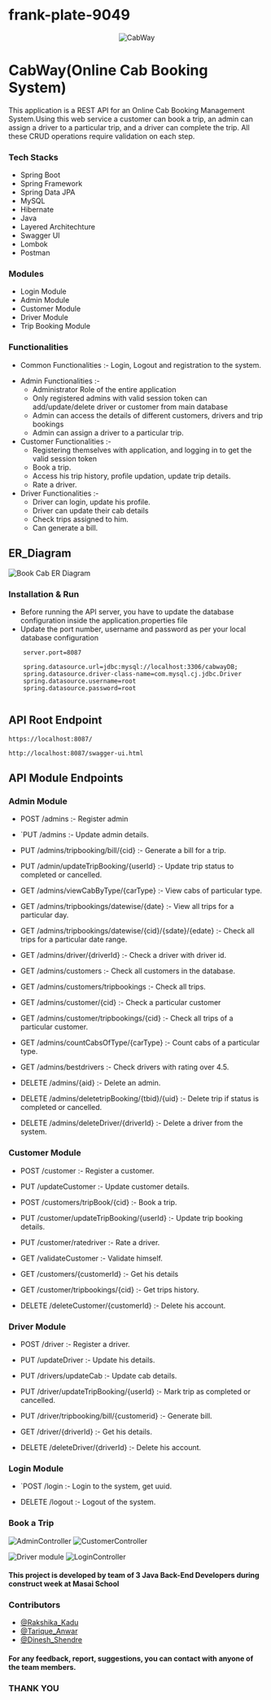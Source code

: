 # frank-plate-9049
<p align="center">
  <img src="https://user-images.githubusercontent.com/105484277/208636032-ae5be720-bb0b-4fad-ad3a-4f5aaf56001e.png" alt="CabWay" />
</p>
  
 #  CabWay(Online Cab Booking System)
This application is a REST API for an Online Cab Booking Management System.Using this web service a customer can book a trip, an admin can assign a driver to a particular trip, and a driver can complete the trip. All these CRUD operations require validation on each step.




### Tech Stacks

- Spring Boot 
- Spring Framework
- Spring Data JPA 
- MySQL 
- Hibernate
- Java
- Layered Architechture
- Swagger UI
- Lombok
- Postman


### Modules
- Login Module
-	Admin Module
-	Customer Module
-	Driver Module
-	Trip Booking Module

### Functionalities
- Common Functionalities :- Login, Logout and registration to the system.
* Admin Functionalities :-
    * Administrator Role of the entire application
    * Only registered admins with valid session token can add/update/delete driver or customer from main database
    * Admin can access the details of different customers, drivers and trip bookings
    * Admin can assign a driver to a particular trip.
* Customer Functionalities :-
    * Registering themselves with application, and logging in to get the valid session token
    * Book a trip.
    * Access his trip history, profile updation, update trip details.
    * Rate a driver.    
* Driver Functionalities :-
    * Driver can login, update his profile.
    * Driver can update their cab details
    * Check trips assigned to him.
    * Can generate a bill.

##   ER_Diagram                                            
![Book Cab ER Diagram](https://user-images.githubusercontent.com/105484277/208635652-24755177-0a30-4601-9eb4-e934d45f2b8d.png)

### Installation & Run
- Before running the API server, you have to update the database configuration inside the application.properties file
- Update the port number, username and password as per your local database configuration
````
    server.port=8087

    spring.datasource.url=jdbc:mysql://localhost:3306/cabwayDB;
    spring.datasource.driver-class-name=com.mysql.cj.jdbc.Driver
    spring.datasource.username=root
    spring.datasource.password=root
    
````
## API Root Endpoint

`https://localhost:8087/`

`http://localhost:8087/swagger-ui.html`


## API Module Endpoints

### Admin Module

* POST /admins :- Register admin

* `PUT /admins :- Update admin details.

* PUT /admins/tripbooking/bill/{cid} :- Generate a bill for a trip.

* PUT /admin/updateTripBooking/{userId} :- Update trip status to completed or cancelled.

* GET /admins/viewCabByType/{carType} :- View cabs of particular type.

* GET /admins/tripbookings/datewise/{date} :- View all trips for a particular day.

* GET /admins/tripbookings/datewise/{cid}/{sdate}/{edate} :- Check all trips for a particular date range.

* GET /admins/driver/{driverId} :- Check a driver with driver id.

* GET /admins/customers :- Check all customers in the database.

* GET /admins/customers/tripbookings :- Check all trips.

* GET /admins/customer/{cid} :- Check a particular customer

* GET /admins/customer/tripbookings/{cid} :- Check all trips of a particular customer.

* GET /admins/countCabsOfType/{carType} :- Count cabs of a particular type.

* GET /admins/bestdrivers :- Check drivers with rating over 4.5.

* DELETE /admins/{aid} :- Delete an admin.

* DELETE /admins/deletetripBooking/{tbid}/{uid} :- Delete trip if status is completed or cancelled.

* DELETE /admins/deleteDriver/{driverId} :- Delete a driver from the system.


### Customer Module

* POST /customer :- Register a customer.

* PUT /updateCustomer :- Update customer details.

* POST /customers/tripBook/{cid} :- Book a trip.

* PUT /customer/updateTripBooking/{userId} :- Update trip booking details.

* PUT /customer/ratedriver :- Rate a driver.

* GET /validateCustomer :- Validate himself.

* GET /customers/{customerId} :- Get his details

* GET /customer/tripbookings/{cid} :- Get trips history.

* DELETE /deleteCustomer/{customerId} :- Delete his account.


### Driver Module

* POST /driver :- Register a driver.

* PUT /updateDriver :- Update his details.

* PUT /drivers/updateCab :- Update cab details.

* PUT /driver/updateTripBooking/{userId} :- Mark trip as completed or cancelled.

* PUT /driver/tripbooking/bill/{customerid} :- Generate bill.

* GET /driver/{driverId} :- Get his details.

* DELETE /deleteDriver/{driverId} :- Delete his account.

### Login Module

* `POST /login :- Login to the system, get uuid.

* DELETE /logout :- Logout of the system.

### Book a Trip
![AdminController](https://user-images.githubusercontent.com/105484277/208647381-d6f6af91-8383-48fb-a767-1a305faf6361.PNG)
![CustomerController](https://user-images.githubusercontent.com/105484277/208647398-c0e92499-12d3-4f45-8b67-ecde97899e1d.PNG)

![Driver module](https://user-images.githubusercontent.com/105484277/208647508-aa602de8-65ae-4e6b-a8b9-2fd99d8a3262.PNG)
![LoginController](https://user-images.githubusercontent.com/105484277/208647531-d6ebed0f-c846-4132-bb7f-27582d6f42f6.PNG)



#### This project is developed by team of 3 Java Back-End Developers during construct week at Masai School
### Contributors

- [@Rakshika_Kadu](https://github.com/Rakshikakadu)
- [@Tarique_Anwar](https://github.com/tarique076)
- [@Dinesh_Shendre](https://github.com/dyshendre)
#### For any feedback, report, suggestions, you can contact with anyone of the team members.
### THANK YOU
